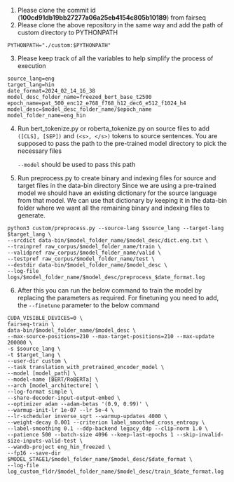 1)  Please clone the commit id (**100cd91db19bb27277a06a25eb4154c805b10189**) from fairseq
2)  Please clone the above repository in the same way and add the path of custom directory to PYTHONPATH
```
PYTHONPATH="./custom:$PYTHONPATH"
``` 
3)  Please keep track of all the variables to help simplify the process of execution

```    
source_lang=eng
target_lang=hin
date_format=2024_02_14_16_38
model_desc_folder_name=freezed_bert_base_t2500
epoch_name=pat_500_enc12_e768_f768_h12_dec6_e512_f1024_h4
model_desc=$model_desc_folder_name/$epoch_name
model_folder_name=eng_hin
```

4)  Run bert_tokenize.py or roberta_tokenize.py on source files to add `([CLS], [SEP])` and `(<s>, </s>)` tokens to source sentences.
    You are supposed to pass the path to the pre-trained model directory to pick the necessary files
    
    `--model` should be used to pass this path
5)  Run preprocess.py to create binary and indexing files for source and target files in the data-bin directory
    Since we are using a pre-trained model we should have an existing dictionary for the source language from that model. We can use that dictionary by keeping it in the data-bin folder where we want all the remaining binary and indexing files to generate.
```    
python3 custom/preprocess.py --source-lang $source_lang --target-lang $target_lang \
--srcdict data-bin/$model_folder_name/$model_desc/dict.eng.txt \
--trainpref raw_corpus/$model_folder_name/train \
--validpref raw_corpus/$model_folder_name/valid \
--testpref raw_corpus/$model_folder_name/test \
--destdir data-bin/$model_folder_name/$model_desc \
--log-file logs/$model_folder_name/$model_desc/preprocess_$date_format.log
``` 
6)  After this you can run the below command to train the model by replacing the parameters as required.
    For finetuning you need to add, the `--finetune` parameter to the below command
```
CUDA_VISIBLE_DEVICES=0 \
fairseq-train \
data-bin/$model_folder_name/$model_desc \
--max-source-positions=210 --max-target-positions=210 --max-update 200000 \
-s $source_lang \
-t $target_lang \
--user-dir custom \
--task translation_with_pretrained_encoder_model \
--model [model_path] \
--model-name [BERT/RoBERTa] \
--arch [model_architecture] \
--log-format simple \
--share-decoder-input-output-embed \
--optimizer adam --adam-betas '(0.9, 0.99)' \
--warmup-init-lr 1e-07 --lr 5e-4 \
--lr-scheduler inverse_sqrt --warmup-updates 4000 \
--weight-decay 0.001 --criterion label_smoothed_cross_entropy \
--label-smoothing 0.1 --ddp-backend legacy_ddp --clip-norm 1.0 \
--patience 500 --batch-size 4096 --keep-last-epochs 1 --skip-invalid-size-inputs-valid-test \
--wandb-project eng_hin_freezed \
--fp16 --save-dir $MODEL_STAGE1/$model_folder_name/$model_desc/$date_format \
--log-file log_custom_fldr/$model_folder_name/$model_desc/train_$date_format.log
```
